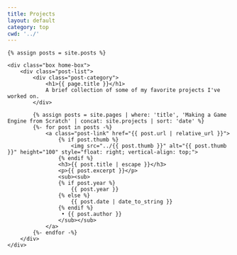```yaml
---
title: Projects
layout: default
category: top
cwd: '../'
---
```


<div class="home">

	{% assign posts = site.posts %}
	
	<div class="box home-box">
		<div class="post-list">
			<div class="post-category">
				<h1>{{ page.title }}</h1>
				A brief collection of some of my favorite projects I've worked on.
			</div>			

			{% assign posts = site.pages | where: 'title', 'Making a Game Engine from Scratch' | concat: site.projects | sort: 'date' %}
			{%- for post in posts -%}
				<a class="post-link" href="{{ post.url | relative_url }}">
					{% if post.thumb %}
						<img src="../{{ post.thumb }}" alt="{{ post.thumb }}" height="100" style="float: right; vertical-align: top;">
					{% endif %}
					<h3>{{ post.title | escape }}</h3>
					<p>{{ post.excerpt }}</p>
					<sub><sub>
					{% if post.year %}
						{{ post.year }}
					{% else %}
						{{ post.date | date_to_string }}
					{% endif %}
					 • {{ post.author }}
					</sub></sub>
				</a>
			{%- endfor -%}
		</div>
	</div>

</div>
